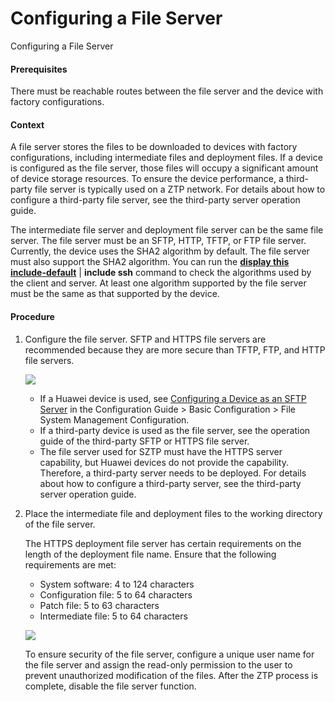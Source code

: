 Configuring a File Server
=========================

Configuring a File Server

#### Prerequisites

There must be reachable routes between the file server and the device with factory configurations.


#### Context

A file server stores the files to be downloaded to devices with factory configurations, including intermediate files and deployment files. If a device is configured as the file server, those files will occupy a significant amount of device storage resources. To ensure the device performance, a third-party file server is typically used on a ZTP network. For details about how to configure a third-party file server, see the third-party server operation guide.

The intermediate file server and deployment file server can be the same file server. The file server must be an SFTP, HTTP, TFTP, or FTP file server. Currently, the device uses the SHA2 algorithm by default. The file server must also support the SHA2 algorithm. You can run the [**display this include-default**](cmdqueryname=display+this+include-default) | **include ssh** command to check the algorithms used by the client and server. At least one algorithm supported by the file server must be the same as that supported by the device.


#### Procedure

1. Configure the file server. SFTP and HTTPS file servers are recommended because they are more secure than TFTP, FTP, and HTTP file servers.
   
   ![](public_sys-resources/note_3.0-en-us.png) 
   * If a Huawei device is used, see [Configuring a Device as an SFTP Server](vrp_file_cfg_0014.html) in the Configuration Guide > Basic Configuration > File System Management Configuration.
   * If a third-party device is used as the file server, see the operation guide of the third-party SFTP or HTTPS file server.
   * The file server used for SZTP must have the HTTPS server capability, but Huawei devices do not provide the capability. Therefore, a third-party server needs to be deployed. For details about how to configure a third-party server, see the third-party server operation guide.
2. Place the intermediate file and deployment files to the working directory of the file server.
   
   
   
   The HTTPS deployment file server has certain requirements on the length of the deployment file name. Ensure that the following requirements are met:
   
   * System software: 4 to 124 characters
   * Configuration file: 5 to 64 characters
   * Patch file: 5 to 63 characters
   * Intermediate file: 5 to 64 characters
   
   ![](public_sys-resources/note_3.0-en-us.png) 
   
   To ensure security of the file server, configure a unique user name for the file server and assign the read-only permission to the user to prevent unauthorized modification of the files. After the ZTP process is complete, disable the file server function.